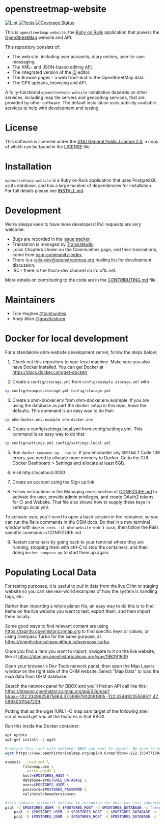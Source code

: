 # openstreetmap-website

[![Lint](https://github.com/openstreetmap/openstreetmap-website/workflows/Lint/badge.svg?branch=master&event=push)](https://github.com/openstreetmap/openstreetmap-website/actions?query=workflow%3ALint%20branch%3Amaster%20event%3Apush)
[![Tests](https://github.com/openstreetmap/openstreetmap-website/workflows/Tests/badge.svg?branch=master&event=push)](https://github.com/openstreetmap/openstreetmap-website/actions?query=workflow%3ATests%20branch%3Amaster%20event%3Apush)
[![Coverage Status](https://coveralls.io/repos/openstreetmap/openstreetmap-website/badge.svg?branch=master)](https://coveralls.io/r/openstreetmap/openstreetmap-website?branch=master)

This is `openstreetmap-website`, the [Ruby on Rails](http://rubyonrails.org/)
application that powers the [OpenStreetMap](https://www.openstreetmap.org) website and API.

This repository consists of:

* The web site, including user accounts, diary entries, user-to-user messaging.
* The XML- and JSON-based editing [API](https://wiki.openstreetmap.org/wiki/API_v0.6).
* The integrated version of the [iD](https://wiki.openstreetmap.org/wiki/ID) editor.
* The Browse pages - a web front-end to the OpenStreetMap data.
* The GPX uploads, browsing and API.

A fully-functional `openstreetmap-website` installation depends on other services, including map tile
servers and geocoding services, that are provided by other software. The default installation
uses publicly-available services to help with development and testing.

# License

This software is licensed under the [GNU General Public License 2.0](https://www.gnu.org/licenses/old-licenses/gpl-2.0.txt),
a copy of which can be found in the [LICENSE](LICENSE) file.

# Installation

`openstreetmap-website` is a Ruby on Rails application that uses PostgreSQL as its database, and has a large
number of dependencies for installation. For full details please see [INSTALL.md](INSTALL.md).

# Development

We're always keen to have more developers! Pull requests are very welcome.

* Bugs are recorded in the [issue tracker](https://github.com/openstreetmap/openstreetmap-website/issues).
* Translation is managed by [Translatewiki](https://translatewiki.net/wiki/Translating:OpenStreetMap).
* Local Chapters shown on the Communities page, and their translations, come from [osm-community-index](https://github.com/osmlab/osm-community-index).
* There is a [rails-dev@openstreetmap.org](https://lists.openstreetmap.org/listinfo/rails-dev) mailing list for development discussion.
* IRC - there is the #osm-dev channel on irc.oftc.net.

More details on contributing to the code are in the [CONTRIBUTING.md](CONTRIBUTING.md) file.

# Maintainers

* Tom Hughes [@tomhughes](https://github.com/tomhughes/)
* Andy Allan [@gravitystorm](https://github.com/gravitystorm/)


# Docker for local development
For a standalone ohm-website development server, follow the steps below:

1. Check out this repository to your local machine. Make sure you also have Docker installed. You can get Docker at https://docs.docker.com/get-docker/

2. Create a `config/storage.yml` from `config/example.storage.yml` with 
```bash
cp config/example.storage.yml config/storage.yml
```

3. Create a ohm-docker.env from ohm-docker.env.example. If you are using the database as part the docker setup in this repo, leave the defaults. This command is an easy way to do that:
```bash
cp ohm-docker.env.example ohm-docker.env
```
4. Create a config/settings.local.yml from config/settings.yml. This command is an easy way to do that:
```bash
cp config/settings.yml config/settings.local.yml
```

5. Run `docker compose up --build`. 
If you encounter any `SEGFAULT` Code 139 errors, you need to allocate more memory to Docker. Go to the GUI Docker Dashboard > Settings and allocate at least 6GB.

6. Visit http://localhost:3000

7. Create an account using the Sign up link.

8. Follow instructions in the Managing users section of [CONFIGURE.md](https://github.com/openstreetmap/openstreetmap-website/blob/master/CONFIGURE.md#managing-users) to activate the user, provide admin privileges, and create OAuth2 tokens for iD and Website. That file also shows how to supply these keys in settings.local.yml. 

To activate user, you'll need to open a bash session in the container, so you can run the Rails commands in the OSM docs. Do that in a new terminal window with `docker exec -it ohm-website-web-1 bash`, then follow the Rails specific commans in CONFIGURE.md.

9. Restart containers by going back to your temrinal where they are running, stopping them with ctrl-C to stop the containers, and then doing `docker compose up` to start them up again.

# Populating Local Data

For testing purposes, it is useful to pull in data from the live OHm or staging website so you can see real-world examples of how the system is handling tags, etc.

Rather than importing a whole planet file, an easy way to do this is to find items on the live website you want to test, export them, and then import them locally.

Some good ways to find relevant content are using https://taginfo.openhistoricalmap.org to find specific keys or values, or using Overpass Turbo for the same purpose, at https://openhistoricalmap.github.io/overpass-turbo.

Once you find a item you want to import, navigate to it on the live website, like at https://staging.openhistoricalmap.org/way/198291609

Open your browser's Dev Tools network panel, then open the Map Layers window on the right side of the OHM website. Select "Map Data" to load the map data from OHM database.

Search the network panel for BBOX and you’ll find an API call like this: https://staging.openhistoricalmap.org/api/0.6/map?bbox=-122.3349925875664,47.59867932091805,-122.33449235558511,47.59930511547229. 

Putting that as the wget [URL] -O map.osm target of the following shell script would get you all the features in that BBOX.

Run this inside the Docker container:

```bash
apt update
apt-get install -y wget

#replace this link with whatever BBOX you want to import. Be sure to retain the flag and filename after the URL
wget https://www.openhistoricalmap.org/api/0.6/map?bbox=-122.33347713947298,47.60143384611086,-122.33222991228105,47.60254791359933 -O map.osm

osmosis --read-xml \
        file=map.osm \
        --write-apidb \
        host=$POSTGRES_HOST \
        database=$POSTGRES_DATABASE \
        user=$POSTGRES_USER \
        password=$POSTGRES_PASSWORD \
        validateSchemaVersion=no

#this updates instneral datbase to recognize the data you just imported with proper IDs
psql -U $POSTGRES_USER -h $POSTGRES_HOST -d $POSTGRES_DATABASE -c "select setval('current_nodes_id_seq', (select max(node_id) from nodes));"
    psql -U $POSTGRES_USER -h $POSTGRES_HOST -d $POSTGRES_DATABASE -c "select setval('current_ways_id_seq', (select max(way_id) from ways));"
    psql -U $POSTGRES_USER -h $POSTGRES_HOST -d $POSTGRES_DATABASE -c "select setval('current_relations_id_seq', (select max(relation_id) from relations));"
```